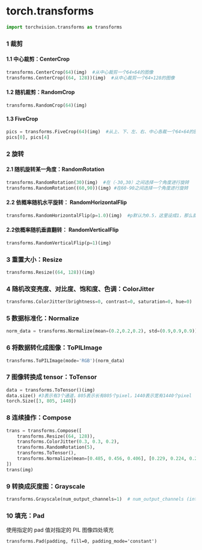 # torch.transforms

```python
import torchvision.transforms as transforms
```

### 1 裁剪

#### 1.1 中心裁剪：CenterCrop

```python
transforms.CenterCrop(64)(img)  #从中心裁剪一个64×64的图像
transforms.CenterCrop((64, 128))(img)  #从中心裁剪一个64×128的图像
```

#### 1.2 随机裁剪：RandomCrop

```python
transforms.RandomCrop(64)(img)
```

#### 1.3 FiveCrop

```python
pics = transforms.FiveCrop(64)(img)  #从上、下、左、右、中心各裁一个64×64的图像
pics[0], pics[4]
```

### 2 旋转

#### 2.1 随机旋转某一角度：RandomRotation

```python
transforms.RandomRotation(30)(img)  #在（-30,30）之间选择一个角度进行旋转
transforms.RandomRotation((60,90))(img) #在60-90之间选择一个角度进行旋转
```

#### 2.2 依概率随机水平旋转： RandomHorizontalFlip

```python
transforms.RandomHorizontalFlip(p=1.0)(img)  #p默认为0.5，这里设成1，那么就肯定会水平翻转
```

#### 2.2依概率随机垂直翻转： RandomVerticalFlip

```python
transforms.RandomVerticalFlip(p=1)(img)
```

###  3 重置大小：Resize

```python
transforms.Resize((64, 128))(img)
```

### 4 随机改变亮度、对比度、饱和度、色调：ColorJitter

```python
transforms.ColorJitter(brightness=0, contrast=0, saturation=0, hue=0)
```

### 5 数据标准化：Normalize

```python
norm_data = transforms.Normalize(mean=(0.2,0.2,0.2), std=(0.9,0.9,0.9))(data)
```

### 6 将数据转化成图像：ToPILImage

```python
transforms.ToPILImage(mode='RGB')(norm_data)
```

### 7 图像转换成 tensor：ToTensor

```python
data = transforms.ToTensor()(img)
data.size() #3表示有3个通道，805表示长有805个pixel，1440表示宽有1440个pixel
torch.Size([3, 805, 1440])
```

### 8 连续操作：Compose

```python
trans = transforms.Compose([
    transforms.Resize((64, 128)),
    transforms.ColorJitter(0.3, 0.3, 0.2),
    transforms.RandomRotation(5),
    transforms.ToTensor(),
    transforms.Normalize(mean=[0.485, 0.456, 0.406], [0.229, 0.224, 0.225])
])
trans(img)
```

### 9 转换成灰度图：Grayscale

```python
transforms.Grayscale(num_output_channels=1)  # num_output_channels (int) – (1 or 3) number of channels desired for output image
```

### 10 填充：Pad

使用指定的 pad 值对指定的 PIL 图像四处填充

```
transforms.Pad(padding, fill=0, padding_mode='constant')
```


